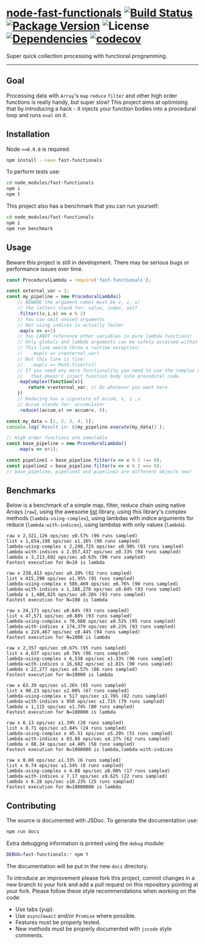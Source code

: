 # [node-fast-functionals](https://github.com/walasek/node-fast-functionals) [![Build Status](https://img.shields.io/travis/walasek/node-fast-functionals.svg?style=flat-square)](https://travis-ci.org/walasek/node-fast-functionals) [![Package Version](https://img.shields.io/npm/v/fast-functionals.svg?style=flat-square)](https://www.npmjs.com/walasek/node-fast-functionals) ![License](https://img.shields.io/npm/l/fast-functionals.svg?style=flat-square) [![Dependencies](https://david-dm.org/walasek/node-fast-functionals.svg)](https://david-dm.org/walasek/node-fast-functionals.svg)  [![codecov](https://codecov.io/gh/walasek/node-fast-functionals/branch/master/graph/badge.svg)](https://codecov.io/gh/walasek/node-fast-functionals)

Super quick collection processing with functional programming.

---

## Goal

Processing data with `Array`'s `map` `reduce` `filter` and other high order functions is really handy, but super slow! This project aims at optimising that by introducing a hack - it injects your function bodies into a procedural loop and runs `eval` on it.

## Installation

Node `>=8.9.0` is required.

```bash
npm install --save fast-functionals
```

To perform tests use:

```bash
cd node_modules/fast-functionals
npm i
npm t
```

This project also has a benchmark that you can run yourself:

```bash
cd node_modules/fast-functionals
npm i
npm run benchmark
```

## Usage

Beware this project is still in development. There may be serious bugs or performance issues over time.

```javascript
const ProceduralLambda = require('fast-functionals');

const external_var = 1;
const my_pipeline = new ProceduralLambda()
    // BEWARE the argument names must be v, i, s!
    // The letters stand for: value, index, self
    .filter((v,i,s) => v % 2)
    // You can omit unused arguments
    // Not using indices is actually faster
    .map(v => v+1)
    // You CANOT reference other variables in pure lambda functions!
    // Only globals and lambda arguments can be safely accessed within the body.
    // This line would throw a runtime exception:
    //   .map(v => v+external_var)
    // But this line is fine:
    //   .map(v => Math.floor(v))
    // If you need any more functionality you need to use the complex method
    //   that doesn't inject function body into procedural code.
    .mapComplex(function(v){
        return v+external_var; // Do whatever you want here
    })
    // Reducing has a signature of accum, v, i ,s
    // Accum stands for: accumulator
    .reduce((accum,v) => accum+v, 0);

const my_data = [1, 2, 3, 4, 5];
console.log(`Result is: ${my_pipeline.execute(my_data)}`);

// High order functions are immutable
const base_pipeline = new ProceduralLambda()
    .map(v => v+1);

const pipeline1 = base_pipeline.filter(v => v % 2 !== 0);
const pipeline2 = base_pipeline.filter(v => v % 2 === 0);
// base_pipeline, pipeline1 and pipeline2 are different objects now!
```

## Benchmarks

Below is a benchmark of a simple map, filter, reduce chain using native Arrays (`raw`), using the awesome [list](https://github.com/funkia/list) library, using this library's complex methods (`lambda-using-complex`), using lambdas with indice arguments for reduce (`lambda-with-indices`), using lambdas with only values (`lambda`).

```
raw x 2,321,126 ops/sec ±0.57% (96 runs sampled)
list x 1,654,198 ops/sec ±1.16% (90 runs sampled)
lambda-using-complex x 2,248,725 ops/sec ±0.98% (93 runs sampled)
lambda-with-indices x 2,957,437 ops/sec ±0.33% (94 runs sampled)
lambda x 3,213,692 ops/sec ±0.63% (90 runs sampled)
Fastest execution for N=10 is lambda

raw x 238,413 ops/sec ±0.20% (92 runs sampled)
list x 415,290 ops/sec ±1.95% (91 runs sampled)
lambda-using-complex x 586,469 ops/sec ±0.76% (90 runs sampled)
lambda-with-indices x 1,188,276 ops/sec ±0.84% (93 runs sampled)
lambda x 1,488,025 ops/sec ±0.26% (93 runs sampled)
Fastest execution for N=100 is lambda

raw x 24,171 ops/sec ±0.64% (93 runs sampled)
list x 47,571 ops/sec ±0.88% (93 runs sampled)
lambda-using-complex x 70,660 ops/sec ±0.52% (95 runs sampled)
lambda-with-indices x 174,379 ops/sec ±0.23% (93 runs sampled)
lambda x 219,467 ops/sec ±0.44% (94 runs sampled)
Fastest execution for N=1000 is lambda

raw x 2,357 ops/sec ±0.67% (95 runs sampled)
list x 4,637 ops/sec ±0.76% (96 runs sampled)
lambda-using-complex x 6,538 ops/sec ±1.33% (96 runs sampled)
lambda-with-indices x 16,682 ops/sec ±1.81% (90 runs sampled)
lambda x 22,277 ops/sec ±0.57% (86 runs sampled)
Fastest execution for N=10000 is lambda

raw x 63.39 ops/sec ±1.26% (65 runs sampled)
list x 90.23 ops/sec ±2.00% (67 runs sampled)
lambda-using-complex x 517 ops/sec ±1.76% (82 runs sampled)
lambda-with-indices x 950 ops/sec ±1.71% (79 runs sampled)
lambda x 1,115 ops/sec ±1.74% (80 runs sampled)
Fastest execution for N=100000 is lambda

raw x 6.13 ops/sec ±1.39% (20 runs sampled)
list x 8.71 ops/sec ±3.84% (24 runs sampled)
lambda-using-complex x 45.51 ops/sec ±5.20% (51 runs sampled)
lambda-with-indices x 83.88 ops/sec ±4.27% (62 runs sampled)
lambda x 88.34 ops/sec ±4.48% (58 runs sampled)
Fastest execution for N=1000000 is lambda,lambda-with-indices

raw x 0.60 ops/sec ±1.33% (6 runs sampled)
list x 0.74 ops/sec ±1.54% (6 runs sampled)
lambda-using-complex x 4.88 ops/sec ±8.00% (17 runs sampled)
lambda-with-indices x 7.17 ops/sec ±9.62% (22 runs sampled)
lambda x 8.28 ops/sec ±10.23% (25 runs sampled)
Fastest execution for N=10000000 is lambda
```

## Contributing

The source is documented with JSDoc. To generate the documentation use:

```bash
npm run docs
```

Extra debugging information is printed using the `debug` module:

```bash
DEBUG=fast-functionals:* npm t
```

The documentation will be put in the new `docs` directory.

To introduce an improvement please fork this project, commit changes in a new branch to your fork and add a pull request on this repository pointing at your fork. Please follow these style recommendations when working on the code:

* Use tabs (yup).
* Use `async`/`await` and/or `Promise` where possible.
* Features must be properly tested.
* New methods must be properly documented with `jscode` style comments.